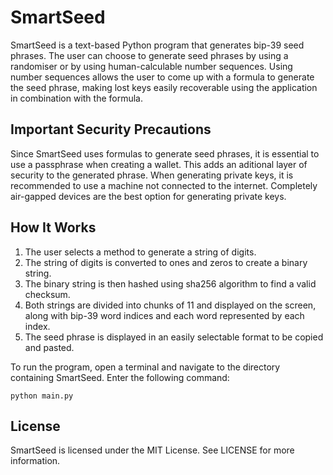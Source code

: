 # SmartSeed

SmartSeed is a text-based Python program that generates bip-39 seed phrases. The user can choose to generate seed phrases by using a randomiser or by using human-calculable number sequences. Using number sequences allows the user to come up with a formula to generate the seed phrase, making lost keys easily recoverable using the application in combination with the formula.

## Important Security Precautions

Since SmartSeed uses formulas to generate seed phrases, it is essential to use a passphrase when creating a wallet. This adds an aditional layer of security to the generated phrase. When generating private keys, it is recommended to use a machine not connected to the internet. Completely air-gapped devices are the best option for generating private keys.

## How It Works

1. The user selects a method to generate a string of digits.
2. The string of digits is converted to ones and zeros to create a binary string.
3. The binary string is then hashed using sha256 algorithm to find a valid checksum.
4. Both strings are divided into chunks of 11 and displayed on the screen, along with bip-39 word indices and each word represented by each index.
5. The seed phrase is displayed in an easily selectable format to be copied and pasted.

To run the program, open a terminal and navigate to the directory containing SmartSeed. Enter the following command: 

```python main.py```

## License

SmartSeed is licensed under the MIT License. See LICENSE for more information.
